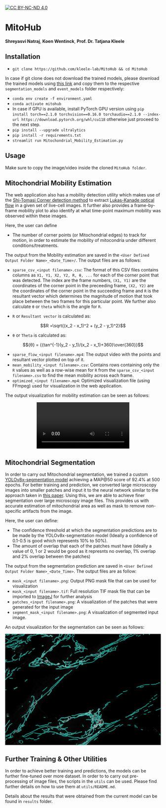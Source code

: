 [![CC BY-NC-ND 4.0][cc-by-nc-nd-shield]][cc-by-nc-nd]

[cc-by-nc-nd]: http://creativecommons.org/licenses/by-nc-nd/4.0/
[cc-by-nc-nd-image]: https://licensebuttons.net/l/by-nc-nd/4.0/88x31.png
[cc-by-nc-nd-shield]: https://img.shields.io/badge/License-CC%20BY--NC--ND%204.0-lightgrey.svg

# MitoHub

**Shreyasvi Natraj**, **Koen Wentinck**, **Prof. Dr. Tatjana Kleele**

## Installation
- `git clone https://github.com/kleele-lab/MitoHub && cd MitoHub`

In case if git clone does not download the trained models, please download the trained models using [this link](https://polybox.ethz.ch/index.php/s/CsERQbMJiTvTWUV) and copy them to the respective `segmentation_models` and `event_models` folder respectively:
- `conda env create -f environment.yaml`
- `conda activate mitohub`
- In case if GPU is available, install PyTorch GPU version using `pip install torch==2.1.0 torchvision==0.16.0 torchaudio==2.1.0 --index-url https://download.pytorch.org/whl/cu118` otherwise just proceed to the next step.
- `pip install --upgrade ultralytics`
- `pip install -r requirements.txt`
- `streamlit run Mitochondrial_Mobility_Estimation.py`

## Usage
Make sure to copy the image/video inside the cloned `MitoHub folder`.

## Mitochondrial Mobility Estimation
The web application also has a mobility detection utility which makes use of the [Shi-Tomasi Corner detection method](https://docs.opencv.org/4.x/d4/d8c/tutorial_py_shi_tomasi.html) to extract [Lukas-Kanade optical flow](https://en.wikipedia.org/wiki/Lucas%E2%80%93Kanade_method) in a given set of live-cell images. It further also provides a frame-by-frame mobility plot to also identify at what time-point maximum mobility was observed within these images.

Here, the user can define 
- The number of corner points (or Mitochondrial edges) to track for motion, in order to estimate the mobility of mitocondria under different conditions/treatments. 

The output from the Mobility estimation are saved in the `<User Defined Output Folder Name>_<Date_Time>/`. The output files are as follows:
- `sparse_csv_<input filename>.csv`: The format of this CSV files contains columns as `X1, Y1, X2, Y2, R, θ, ...` for each of the corner point that was detected. The index are the frame numbers, `(X1, Y1)` are the coordinates of the corner point in the preceeding frame, `(X2, Y2)` are the coordinates of the corner point in the succeeding frame and `R` is the resultant vector which determines the magnitude of motion that took place between the two frames for this particular point. We further also calculate `θ` or `theta` which is the angle for `R`. 

- `R` or `Resultant vector` is calculated as: 
```math
R =\sqrt{(x_2 - x_1)^2 + (y_2 - y_1)^2}
```
- `θ` or `Theta` is calculated as:
```math
{θ} = {{tan^{-1}(y_2 - y_1)/(x_2 - x_1)+360}\over{360}}
```

- `sparse_flow_<input filename>.mp4`: The output video with the points and resultant vector plotted on top of it.
- `mean_mobility_<input filename>.csv`: Contains rows containing only the `R` values as well as a row-wise mean for `R` from the `sparse_csv_<input filename>.csv` to find the mean mobility across each frame.
- `optimized_<input filename>.mp4`: Optimized visualization file (using FFmpeg) used for visualization in the web application.

The output visualization for mobility estimation can be seen as follows:

<div align="center">
<video src = "https://github.com/kleele-lab/MitoHub/assets/11680352/d182d39c-6d92-4f8f-814d-cb0eb2a125fa"/>
</div>

## Mitochondrial Segmentation
In order to carry out Mitochondrial segmentation, we trained a custom [YOLOv8x-segmentation model](https://docs.ultralytics.com/tasks/segment/) achieving a MAP@50 score of 92.4% at 500 epochs. For better training and prediction, we converted large microscopy images into smaller patches and input it to the neural network similar to the approach taken in [this paper](https://arxiv.org/abs/2202.06934). Using this, we are able to achieve finer segmentation over large microscopy image files. This provides us with accurate estimation of mitochondrial area as well as mask to remove non-specific artifacts from the image.

Here, the user can define:
- The confidence threshold at which the segmentation predictions are to be made by the YOLOv8x-segmentation model (Ideally a confidence of 0.1-0.5 is good which represents 10% to 50%).
- The amount of overlap that each of the patches must have (ideally a value of 0, 1 or 2 would be good as it represnts no overlap, 1% overlap and 2% overlap between the patches)

The output from the segmentation prediction are saved in `<User Defined Output Folder Name>_<Date_Time>`. The output files are as follow:
- `mask_<input filename>.png`: Output PNG mask file that can be used for visualization
- `mask_<input filename>.tif`: Full resolution TIF mask file that can be imported to [ImageJ](https://imagej.net/ij/) for further analysis
- `patches_<input filename>.png`: A visualization of the patches that were generated for the input image
- `segment_mask_<input filename>.png`: A visualization of segmented input image.

An output visualization for the segmentation can be seen as follows:

![segment_mask_231206_RPE1_TMRe_Torin_13_MMStack_Default_decon](https://github.com/kleele-lab/MitoHub/blob/main/segment_2024_06_25_14_16_06/segment_mask_231206_RPE1_TMRe_Torin_13_MMStack_Default_decon.png)

## Further Training & Other Utilities
In order to achieve better training and predictions, the models can be further fine-tuned over more dataset. In order to to carry out pre-processing of image files, the scripts in the `utils` can be used. Please find further details on how to use them at `utils/README.md`.

Details about the results that were obtained from the current model can be found in `results` folder.
